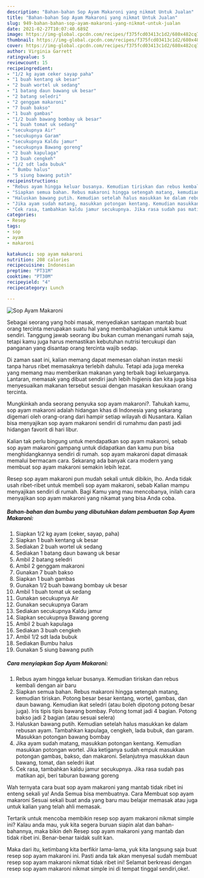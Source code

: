 ```yaml
---
description: "Bahan-bahan Sop Ayam Makaroni yang nikmat Untuk Jualan"
title: "Bahan-bahan Sop Ayam Makaroni yang nikmat Untuk Jualan"
slug: 949-bahan-bahan-sop-ayam-makaroni-yang-nikmat-untuk-jualan
date: 2021-02-27T10:07:40.689Z
image: https://img-global.cpcdn.com/recipes/f375fcd03413c1d2/680x482cq70/sop-ayam-makaroni-foto-resep-utama.jpg
thumbnail: https://img-global.cpcdn.com/recipes/f375fcd03413c1d2/680x482cq70/sop-ayam-makaroni-foto-resep-utama.jpg
cover: https://img-global.cpcdn.com/recipes/f375fcd03413c1d2/680x482cq70/sop-ayam-makaroni-foto-resep-utama.jpg
author: Virginia Garrett
ratingvalue: 5
reviewcount: 15
recipeingredient:
- "1/2 kg ayam ceker sayap paha"
- "1 buah kentang uk besar"
- "2 buah wortel uk sedang"
- "1 batang daun bawang uk besar"
- "2 batang seledri"
- "2 genggam makaroni"
- "7 buah bakso"
- "1 buah gambas"
- "1/2 buah bawang bombay uk besar"
- "1 buah tomat uk sedang"
- "secukupnya Air"
- "secukupnya Garam"
- "secukupnya Kaldu jamur"
- "secukupnya Bawang goreng"
- "2 buah kapulaga"
- "3 buah cengkeh"
- "1/2 sdt lada bubuk"
- " Bumbu halus"
- "5 siung bawang putih"
recipeinstructions:
- "Rebus ayam hingga keluar busanya. Kemudian tiriskan dan rebus kembali dengan air baru"
- "Siapkan semua bahan. Rebus makaroni hingga setengah matang, kemudian tiriskan. Potong besar besar kentang, wortel, gambas, dan daun bawang. Kemudian ikat seledri (atau boleh dipotong potong besar juga). Iris tipis tipis bawang bombay. Potong tomat jadi 4 bagian. Potong bakso jadi 2 bagian (atau sesuai selera)"
- "Haluskan bawang putih. Kemudian setelah halus masukkan ke dalam rebusan ayam. Tambahkan kapulaga, cengkeh, lada bubuk, dan garam. Masukkan potongan bawang bombay"
- "Jika ayam sudah matang, masukkan potongan kentang. Kemudian masukkan potongan wortel. Jika ketiganya sudah empuk masukkan potongan gambas, bakso, dan makaroni. Selanjutnya masukkan daun bawang, tomat, dan seledri ikat"
- "Cek rasa, tambahkan kaldu jamur secukupnya. Jika rasa sudah pas matikan api, beri taburan bawang goreng"
categories:
- Resep
tags:
- sop
- ayam
- makaroni

katakunci: sop ayam makaroni 
nutrition: 208 calories
recipecuisine: Indonesian
preptime: "PT31M"
cooktime: "PT30M"
recipeyield: "4"
recipecategory: Lunch

---
```



![Sop Ayam Makaroni](https://img-global.cpcdn.com/recipes/f375fcd03413c1d2/680x482cq70/sop-ayam-makaroni-foto-resep-utama.jpg)

Sebagai seorang yang hobi masak, menyediakan santapan mantab buat orang tercinta merupakan suatu hal yang membahagiakan untuk kamu sendiri. Tanggung jawab seorang ibu bukan cuman menangani rumah saja, tetapi kamu juga harus memastikan kebutuhan nutrisi tercukupi dan panganan yang disantap orang tercinta wajib sedap.

Di zaman  saat ini, kalian memang dapat memesan olahan instan meski tanpa harus ribet memasaknya terlebih dahulu. Tetapi ada juga mereka yang memang mau memberikan makanan yang terbaik bagi keluarganya. Lantaran, memasak yang dibuat sendiri jauh lebih higienis dan kita juga bisa menyesuaikan makanan tersebut sesuai dengan masakan kesukaan orang tercinta. 



Mungkinkah anda seorang penyuka sop ayam makaroni?. Tahukah kamu, sop ayam makaroni adalah hidangan khas di Indonesia yang sekarang digemari oleh orang-orang dari hampir setiap wilayah di Nusantara. Kalian bisa menyajikan sop ayam makaroni sendiri di rumahmu dan pasti jadi hidangan favorit di hari libur.

Kalian tak perlu bingung untuk mendapatkan sop ayam makaroni, sebab sop ayam makaroni gampang untuk didapatkan dan kamu pun bisa menghidangkannya sendiri di rumah. sop ayam makaroni dapat dimasak memalui bermacam cara. Sekarang ada banyak cara modern yang membuat sop ayam makaroni semakin lebih lezat.

Resep sop ayam makaroni pun mudah sekali untuk dibikin, lho. Anda tidak usah ribet-ribet untuk membeli sop ayam makaroni, sebab Kalian mampu menyajikan sendiri di rumah. Bagi Kamu yang mau mencobanya, inilah cara menyajikan sop ayam makaroni yang nikamat yang bisa Anda coba.

<!--inarticleads1-->

##### Bahan-bahan dan bumbu yang dibutuhkan dalam pembuatan Sop Ayam Makaroni:

1. Siapkan 1/2 kg ayam (ceker, sayap, paha)
1. Siapkan 1 buah kentang uk besar
1. Sediakan 2 buah wortel uk sedang
1. Sediakan 1 batang daun bawang uk besar
1. Ambil 2 batang seledri
1. Ambil 2 genggam makaroni
1. Gunakan 7 buah bakso
1. Siapkan 1 buah gambas
1. Gunakan 1/2 buah bawang bombay uk besar
1. Ambil 1 buah tomat uk sedang
1. Gunakan secukupnya Air
1. Gunakan secukupnya Garam
1. Sediakan secukupnya Kaldu jamur
1. Siapkan secukupnya Bawang goreng
1. Ambil 2 buah kapulaga
1. Sediakan 3 buah cengkeh
1. Ambil 1/2 sdt lada bubuk
1. Sediakan  Bumbu halus
1. Gunakan 5 siung bawang putih




<!--inarticleads2-->

##### Cara menyiapkan Sop Ayam Makaroni:

1. Rebus ayam hingga keluar busanya. Kemudian tiriskan dan rebus kembali dengan air baru
1. Siapkan semua bahan. Rebus makaroni hingga setengah matang, kemudian tiriskan. Potong besar besar kentang, wortel, gambas, dan daun bawang. Kemudian ikat seledri (atau boleh dipotong potong besar juga). Iris tipis tipis bawang bombay. Potong tomat jadi 4 bagian. Potong bakso jadi 2 bagian (atau sesuai selera)
1. Haluskan bawang putih. Kemudian setelah halus masukkan ke dalam rebusan ayam. Tambahkan kapulaga, cengkeh, lada bubuk, dan garam. Masukkan potongan bawang bombay
1. Jika ayam sudah matang, masukkan potongan kentang. Kemudian masukkan potongan wortel. Jika ketiganya sudah empuk masukkan potongan gambas, bakso, dan makaroni. Selanjutnya masukkan daun bawang, tomat, dan seledri ikat
1. Cek rasa, tambahkan kaldu jamur secukupnya. Jika rasa sudah pas matikan api, beri taburan bawang goreng




Wah ternyata cara buat sop ayam makaroni yang mantab tidak ribet ini enteng sekali ya! Anda Semua bisa membuatnya. Cara Membuat sop ayam makaroni Sesuai sekali buat anda yang baru mau belajar memasak atau juga untuk kalian yang telah ahli memasak.

Tertarik untuk mencoba membikin resep sop ayam makaroni nikmat simple ini? Kalau anda mau, yuk kita segera buruan siapin alat dan bahan-bahannya, maka bikin deh Resep sop ayam makaroni yang mantab dan tidak ribet ini. Benar-benar taidak sulit kan. 

Maka dari itu, ketimbang kita berfikir lama-lama, yuk kita langsung saja buat resep sop ayam makaroni ini. Pasti anda tak akan menyesal sudah membuat resep sop ayam makaroni nikmat tidak ribet ini! Selamat berkreasi dengan resep sop ayam makaroni nikmat simple ini di tempat tinggal sendiri,oke!.

